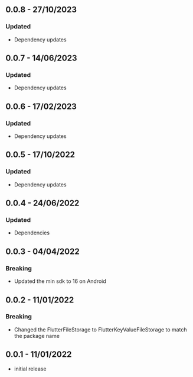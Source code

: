 ## 0.0.8 - 27/10/2023
### Updated
* Dependency updates

## 0.0.7 - 14/06/2023
### Updated
* Dependency updates

## 0.0.6 - 17/02/2023
### Updated
* Dependency updates

## 0.0.5 - 17/10/2022
### Updated
* Dependency updates

## 0.0.4 - 24/06/2022
### Updated
* Dependencies

## 0.0.3 - 04/04/2022
### Breaking
* Updated the min sdk to 16 on Android

## 0.0.2 - 11/01/2022
### Breaking
* Changed the FlutterFileStorage to FlutterKeyValueFileStorage to match the package name

## 0.0.1 - 11/01/2022
* initial release